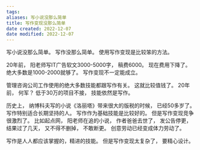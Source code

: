 ```yaml
---
tags: 
aliases: 写小说没那么简单
title: 写作变现没那么简单
date created: 2022-12-07
date modified: 2022-12-07
---
```


写小说没那么简单。 写作没那么简单。 使用写作变现是比较笨的方法。

20年前， 阳老师写IT广告软文3000-5000字， 稿费6000。 现在费用下降了。 绝大多数是1000-2000就够了。 写作变现不一定能成立。

管理咨询公司工作使用的绝大多数技能都跟写作有关。 这就比较值钱了。 20年前， 何军？ 低于30万的项目不接， 技能依然是写作。

历史上， 纳博科夫写的小说《洛丽塔》带来很大的版税的时候， 已经50多岁了。写作特别适合长期坚持的人。 
写作作为基础技能是比较好的。 但是写作变现竞争很激烈了。 
比如起点网， 阳老师在追的小说， 作者爸爸去世了， 发公告停更， 结果过了几天， 又不得不删掉， 不敢断更。 创意劳动已经变成体力劳动了。

写作是人人都应该掌握的，精进的技能。 但是写作变现太复杂了， 要精心设计。